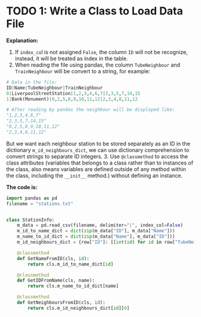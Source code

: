 # TODO 1: Write a Class to Load Data File

**Explanation:**
1. If `index_co`l is not assigned `False`, the column `ID` will not be recognize, instead, it will be treated as index in the table.
2. When reading the file using pandas, the column `TubeNeighbour` and `TrainNeighbour` will be convert to a string, for example:
```py
# Data in the file:
ID|Name|TubeNeighbour|TrainNeighbour
0|LiverpoolStreetStation|1,2,3,4,6,7|2,3,5,7,14,15
1|Bank(Monument)|0,2,5,8,9,10,11,12|2,3,4,8,11,12

# After reading by pandas the neighbour will be displayed like:
"1,2,3,4,6,7"
"2,3,5,7,14,15"
"0,2,5,8,9,10,11,12"
"2,3,4,8,11,12"
```
But we want each neighbour station to be stored separately as an ID in the dictionary `m_id_neighbours_dict`, we can use dictionary comprehension to convert strings to separate ID integers.
3. Use `@classmethod` to access the class attributes (variables that belongs to a class rather than to instances of the class, also means variables are defined outside of any method within the class, including the `__init__` method.) without defining an instance.

**The code is:**
```py
import pandas as pd
filename = "stations.txt"


class StationInfo:
    m_data = pd.read_csv(filename, delimiter="|", index_col=False)
    m_id_to_name_dict = dict(zip(m_data["ID"], m_data["Name"]))
    m_name_to_id_dict = dict(zip(m_data["Name"], m_data["ID"]))
    m_id_neighbours_dict = {row["ID"]: [[int(id) for id in row["TubeNeighbour"] if id != ","], [int(id) for id in row["TrainNeighbour"] if id != ","]] for index, row in m_data.iterrows()}

    @classmethod
    def GetNameFromID(cls, id):
        return cls.m_id_to_name_dict[id]

    @classmethod
    def GetIDFromName(cls, name):
        return cls.m_name_to_id_dict[name]

    @classmethod
    def GetNeighboursFromID(cls, id):
        return cls.m_id_neighbours_dict[id][0]





```
